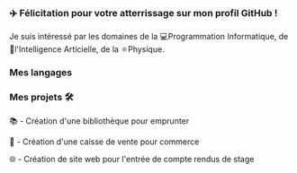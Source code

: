 ### ✈️ Félicitation pour votre atterrissage sur mon profil GitHub ! 

Je suis intéressé par les domaines de la 💻Programmation Informatique, de 🤖l'Intelligence Articielle, de la ⚛️Physique.

### Mes langages



### Mes projets 🛠️

📚 - Création d'une bibliothèque pour emprunter 

🛒 - Création d'une caisse de vente pour commerce

🌐 - Création de site web pour l'entrée de compte rendus de stage

